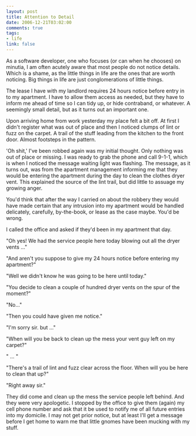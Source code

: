```yaml
--- 
layout: post
title: Attention to Detail
date: 2006-12-21T03:02:00
comments: true
tags:
- life
link: false
---
```

As a software developer, one who focuses (or can when he chooses) on minutia, I am often acutely aware that most people do not notice details. Which is a shame, as the little things in life are the ones that are worth noticing. Big things in life are just  conglomerations of little things.

The lease I have with my landlord requires 24 hours notice before entry in to my apartment. I have to allow them access as needed, but they have to inform me ahead of time so I can tidy up, or hide contraband, or whatever. A seemingly small detail, but as it turns out an important one.

Upon arriving home from work yesterday my place felt a bit off. At first I didn't register what was out of place and then I noticed clumps of lint or fuzz on the carpet. A trail of the stuff leading from the kitchen to the front door.  Almost footsteps in the pattern.

'Oh shit,' I've been robbed again was my initial thought. Only nothing was out of place or missing. I was ready to grab the phone and call 9-1-1, which is when I noticed the message waiting light was flashing. The message, as it turns out, was from the apartment management informing me that they would be entering the apartment during the day to clean the clothes dryer vent. This explained the source of the lint trail, but did little to assuage my growing anger.

You'd think that after the way I carried on about the robbery they would have made certain that any intrusion into my apartment would be handled delicately, carefully, by-the-book, or lease as the case maybe. You'd be wrong.

I called the office and asked if they'd been in my apartment that day.

"Oh yes! We had the service people here today blowing out all the dryer vents ..."

"And aren't you suppose to give my 24 hours notice before entering my apartment?"

"Well we didn't know he was going to be here until today."

"You decide to clean a couple of hundred dryer vents on the spur of the moment?"

"No..."

"Then you could have given me notice."

"I'm sorry sir. but ..."

"When will you be back to clean up the mess your vent guy left on my carpet?"

" ... "

"There's a trail of lint and fuzz clear across the floor. When will you be here to clean that up?"

"Right away sir."

They did come and clean up the mess the service people left behind. And they were very apologetic. I stopped by the office to give them (again) my cell phone number and ask that it be used to notify me of all future entries into my domicile. I may not get prior notice, but at least I'll get a message before I get home to warn me that little gnomes have been mucking with my stuff.
